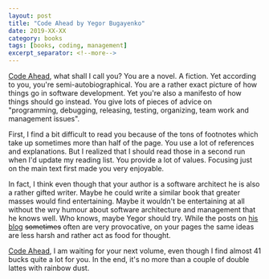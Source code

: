 ```yaml
---
layout: post
title: "Code Ahead by Yegor Bugayenko"
date: 2019-XX-XX
category: books
tags: [books, coding, management]
excerpt_separator: <!--more-->
---
```

[Code Ahead](https://amzn.to/2sabi9v), what shall I call you? You are a novel. A fiction. Yet according to you, you're semi-autobiographical. You are a rather exact picture of how things go in software development. Yet you're also a manifesto of how things should go instead. You give lots of pieces of advice on "programming, debugging, releasing, testing, organizing, team work and management issues".
<!--more-->

First, I find a bit difficult to read you because of the tons of footnotes which take up sometimes more than half of the page. You use a lot of references and explanations. But I realized that I should read those in a second run when I'd update my reading list. You provide a lot of values. Focusing just on the main text first made you very enjoyable.

In fact, I think even though that your author is a software architect he is also a rather gifted writer. Maybe he could write a similar book that greater masses would find entertaining. Maybe it wouldn't be entertaining at all without the wry humour about software architecture and management that he knows well. Who knows, maybe Yegor should try. While the posts on [his blog](https://www.yegor256.com/) ~~sometimes~~ often are very provocative, on your pages the same ideas are less harsh and rather act as food for thought.

[Code Ahead](https://amzn.to/2sabi9v), I am waiting for your next volume, even though I find almost 41 bucks quite a lot for you. In the end, it's no more than a couple of double lattes with rainbow dust.